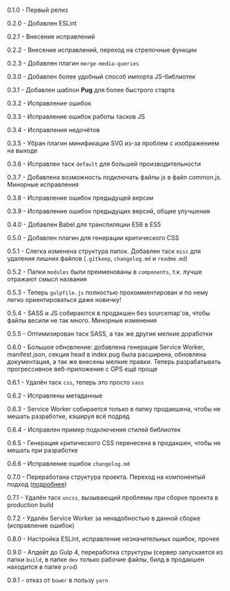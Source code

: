 0.1.0 - Первый релиз

0.2.0 - Добавлен ESLint

0.2.1 - Внесение исправлений

0.2.2 - Внесение исправлений, переход на стрелочные функции

0.2.3 - Добавлен плагин `merge-media-queries`

0.3.0 - Добавлен более удобный способ импорта JS-библиотек

0.3.1 - Добавлен шаблон **Pug** для более быстрого старта

0.3.2 - Исправление ошибок

0.3.3 - Исправление ошибок работы тасков JS

0.3.4 - Исправления недочётов

0.3.5 - Убран плагин минификации SVG из-за проблем с изображением на выходе

0.3.6 - Исправлен таск `default` для большей производительности

0.3.7 - Добавлена возможность подключать файлы js в файл common.js. Минорные исправления

0.3.8 - Исправление ошибок предыдущей версии

0.3.9 - Исправление ошибок предыдущих версий, общие улучшения

0.4.0 - Добавлен Babel для транспиляции ES6 в ES5

0.5.0 - Добавлен плагин для генерации критического CSS

0.5.1 - Слегка изменена структура папок. Добавлен таск `misc` для удаления лишних файлов (`.gitkeep`, `changelog.md` и `readme.md`)

0.5.2 - Папки `modules` были преименованы в `components`, т.к. лучше отражают смысл названия

0.5.3 - Теперь `gulpfile.js` полностью прокомментирован и по нему легко ориентироваться даже новичку!

0.5.4 - SASS и JS собираются в продакшен без sourcemap'ов, чтобы файлы весили не так много. Минорные изменения

0.5.5 - Оптимизирован таск SASS, а так же другие мелкие доработки

0.6.0 - Большое обновление: добавлена генерация Service Worker, manifest.json, секция head в index.pug была расширена, обновлена документация, а так же внесены мелкие правки. Теперь разрабатывать прогрессивное веб-приложение с GPS ещё проще

0.6.1 - Удалён таск `css`, теперь это просто `sass`

0.6.2 - Исправлены метаданные

0.6.3 - Service Worker собирается только в папку продакшена, чтобы не мешать разработке, кэшируя всё подряд

0.6.4 - Исправлен пример подключения стилей библиотек

0.6.5 - Генерация критического CSS перенесена в продакшен, чтобы не мешать при разработке

0.6.6 - Исправление ошибок `changelog.md`

0.7.0 - Переработана структура проекта. Переход на компонентый подход ([подробнее](https://github.com/nmihalyov/gulp-pure-start/blob/master/readme.md#Структура))

0.7.1 - Удалён таск `uncss`, вызывающий проблемы при сборке проекта в production build

0.7.2 - Удалён Service Worker за ненадобностью в данной сборке (исправление ошибок)

0.8.0 - Настройка ESLint, исправление незначительных ошибок, прочее

0.9.0 - Апдейт до Gulp 4, переработка структуры (сервер запускается из папки `build`, в папке `dev` только рабочие файлы, билд в продакшен находится в папке `prod`)

0.9.1 - отказ от `bower` в пользу `yarn`